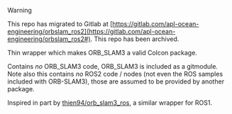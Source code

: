 > [!WARNING]
> This repo has migrated to Gitlab at [https://gitlab.com/apl-ocean-engineering/orbslam_ros2](https://gitlab.com/apl-ocean-engineering/orbslam_ros2#).  This repo has been archived.

Thin wrapper which makes ORB_SLAM3 a valid Colcon package.

Contains _no_ ORB_SLAM3 code, ORB_SLAM3 is included as a gitmodule.  Note also this contains _no_ ROS2 code / nodes (not even the ROS samples included with ORB-SLAM3), those are assumed to be provided by another package.

Inspired in part by [thien94/orb_slam3_ros](https://github.com/thien94/orb_slam3_ros), a similar wrapper for ROS1.
